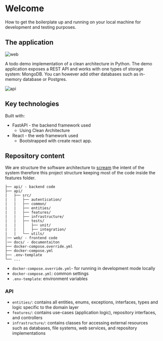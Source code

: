 Welcome
=============

How to get the boilerplate up and running on your local machine for development and testing purposes.

## The application

![web](/diagrams/web-application.png)

A todo demo implementation of a clean architecture in Python. The demo application exposes a REST API and works with one types of storage system: MongoDB. You can however add other databases such as in-memory database or Postgres.

![api](/diagrams/rest-api-documentation.png)

## Key technologies

Built with:

- FastAPI - the backend framework used
  - Using Clean Architecture
- React - the web framework used
  - Bootstrapped with create react app.

## Repository content

We are structure the software architecture to [scream](http://blog.cleancoder.com/uncle-bob/2011/09/30/Screaming-Architecture.html) the intent of the system therefore this project structure keeping most of the code inside the features folder.

```
├── api/ - backend code
├── api/
|   ├── src/
|   |   ├── autentication/   
|   |   ├── common/
|   |   ├── entities/ 
|   |   ├── features/
|   |   ├── infrastructure/ 
|   |   ├── tests/
|   |   │   ├── unit/ 
|   |   │   ├── integration/ 
|   |   └── utils/
│── web/ - frontend code
│── docs/ - documentaiton
├── docker-compose.override.yml
├── docker-compose.yml 
├── .env-template
└── ...
```

- `docker-compose.override.yml`-  for running in development mode locally
- `docker-compose.yml`: common settings
- `.env-template`:  environment variables

### API 

- `entities/`: contains all entities, enums, exceptions, interfaces, types and logic specific to the domain layer
- `features/`: contains use-cases (application logic), repository interfaces, and controllers
- `infrastructure/`: contains classes for accessing external resources such as databases, file systems, web services, and repository implementations